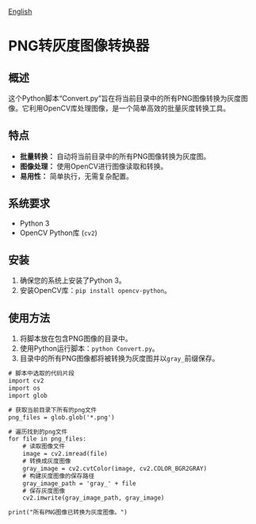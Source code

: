 [English](README.md)

# PNG转灰度图像转换器

## 概述
这个Python脚本“Convert.py”旨在将当前目录中的所有PNG图像转换为灰度图像。它利用OpenCV库处理图像，是一个简单高效的批量灰度转换工具。

## 特点
- **批量转换：** 自动将当前目录中的所有PNG图像转换为灰度图。
- **图像处理：** 使用OpenCV进行图像读取和转换。
- **易用性：** 简单执行，无需复杂配置。

## 系统要求
- Python 3
- OpenCV Python库 (`cv2`)

## 安装
1. 确保您的系统上安装了Python 3。
2. 安装OpenCV库：`pip install opencv-python`。

## 使用方法
1. 将脚本放在包含PNG图像的目录中。
2. 使用Python运行脚本：`python Convert.py`。
3. 目录中的所有PNG图像都将被转换为灰度图并以`gray_`前缀保存。

```txt
# 脚本中选取的代码片段
import cv2
import os
import glob

# 获取当前目录下所有的png文件
png_files = glob.glob('*.png')

# 遍历找到的png文件
for file in png_files:
    # 读取图像文件
    image = cv2.imread(file)
    # 转换成灰度图像
    gray_image = cv2.cvtColor(image, cv2.COLOR_BGR2GRAY)
    # 构建灰度图像的保存路径
    gray_image_path = 'gray_' + file
    # 保存灰度图像
    cv2.imwrite(gray_image_path, gray_image)

print("所有PNG图像已转换为灰度图像。")
```
